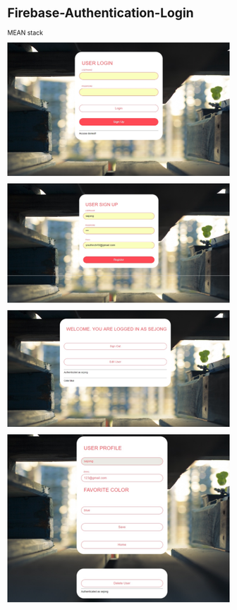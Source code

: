 # Firebase-Authentication-Login
MEAN stack

![](authLogin.jpg)

![](authSignUp.jpg)

![](authLoggedIn.jpg)

![](authEditProfile.jpg)
